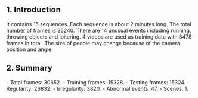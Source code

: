 <h2>1. Introduction</h2>
It contains 15 sequences. Each sequence is about 2 minutes long. The total number of frames is 35240. There are 14 unusual events including running, throwing objects and loitering. 4 videos are used as training data with 8478 frames in total. The size of people may change because of the camera position and angle.
<h2>2. Summary</h2>
- Total frames: 30652.
- Training frames: 15328.
- Testing frames: 15324.
- Regularity: 26832.
- Irregularity: 3820.
- Abnormal events: 47.
- Scenes: 1.